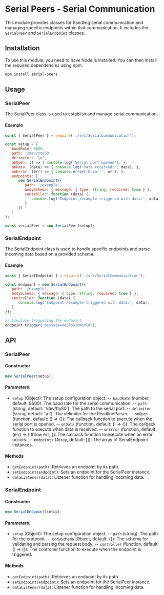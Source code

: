 # Serial Peers - Serial Communication
This module provides classes for handling serial communication and managing specific endpoints within that communication. It includes the `SerialPeer` and `SerialEndpoint` classes.

## Installation

To use this module, you need to have Node.js installed. You can then install the required dependencies using npm:

```bash
npm install serial-peers
```

## Usage

### SerialPeer
The SerialPeer class is used to establish and manage serial communication.

#### Example
```javascript
const { SerialPeer } = require('./src/SerialCommunication');

const setup = {
   baudRate: 9600,
   path: '/dev/ttyS0',
   delimiter: '\n',
   onOpen: () => { console.log('Serial port opened'); },
   onData: (data) => { console.log('Data received:', data); },
   onError: (err) => { console.error('Error:', err); },
   endpoints: [
      new SerialEndpoint({
         path: '/example',
         bodySchema: { message: { type: String, required: true } },
         controller: function (data) {
            console.log('Endpoint /example triggered with data:', data);
         }
      })
   ]
};

const serialPeer = new SerialPeer(setup);
```
### SerialEndpoint
The SerialEndpoint class is used to handle specific endpoints and parse incoming data based on a provided schema.

#### Example
```javascript
const { SerialEndpoint } = require('./src/SerialCommunication');

const endpoint = new SerialEndpoint({
   path: '/example',
   bodySchema: { message: { type: String, required: true } },
   controller: function (data) {
      console.log('Endpoint /example triggered with data:', data);
   }
});

// Simulate triggering the endpoint
endpoint.trigger('message=Hello%20World');
```

## API
### SerialPeer
#### Constructor
```javascript
new SerialPeer(setup);
```
#### Parameters:
- `setup` (Object): The setup configuration object.
   -- `baudRate` (number, default: 9600): The baud rate for the serial communication.
   -- `path` (string, default: '/dev/ttyS0'): The path to the serial port.
   -- `delimiter` (string, default: '\n'): The delimiter for the ReadlineParser.
   -- `onOpen` (function, default: () => {}): The callback function to execute when the serial port is opened.
   -- `onData` (function, default: () => {}): The callback function to execute when data is received.
   -- `onError` (function, default: (err) => { throw err; }): The callback function to execute when an error occurs.
   -- `endpoints` (Array, default: []): The array of SerialEndpoint instances.

#### Methods
- `getEndpoint(path)`: Retrieves an endpoint by its path.
- `setEndpoint(endpoint)`: Sets an endpoint for the SerialPeer instance.
- `dataListener(data)`: Listener function for handling incoming data.


### SerialEndpoint
#### Constructor
```javascript
new SerialEndpoint(setup);
```

#### Parameters:
- `setup` (Object): The setup configuration object.
   -- `path` (string): The path for the endpoint.
   -- `bodySchema` (Object, default: {}): The schema for validating and parsing the request body.
   -- `controller` (function, default: () => {}): The controller function to execute when the endpoint is triggered.

#### Methods
- `getEndpoint(path)`: Retrieves an endpoint by its path.
- `setEndpoint(endpoint)`: Sets an endpoint for the SerialPeer instance.
- `dataListener(data)`: Listener function for handling incoming data.
